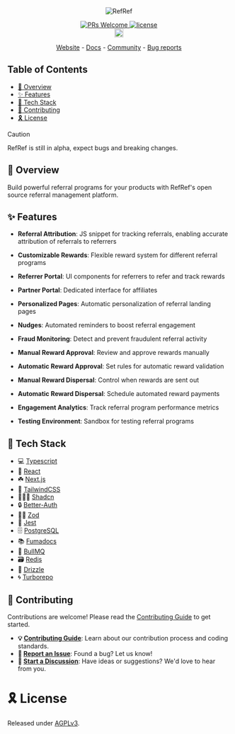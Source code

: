 <!-- Markdown with HTML -->
<div align="center">
<picture>
  <source media="(prefers-color-scheme: dark)" srcset="https://refref.ai/github-readme-header-dark.png">
  <source media="(prefers-color-scheme: light)" srcset="https://refref.ai/github-readme-header-light.png">
  <img alt="RefRef" src="https://refref.ai/github-readme-header-light.png">
</picture>
</div>

<p align="center">
  <a href='http://makeapullrequest.com'>
    <img alt='PRs Welcome' src='https://img.shields.io/badge/PRs-welcome-brightgreen.svg?style=shields'/>
  </a>
  <a href="https://opensource.org/license/agpl-v3/">
    <img src="https://img.shields.io/github/license/refrefhq/refref?logo=opensourceinitiative&logoColor=white&label=License&color=8A2BE2" alt="license">
  </a>
  <br>
  <a href="https://refref.ai/community">
    <img src="https://img.shields.io/badge/discord-7289da.svg?style=flat-square&logo=discord" alt="discord" style="height: 20px;">
  </a>
</p>

<p align="center">
  <a href="https://refref.ai">Website</a> - <a href="https://refref.ai/docs">Docs</a> - <a href="https://refref.ai/community">Community</a> - <a href="https://github.com/refrefhq/refref/issues/new?assignees=&labels=bug&template=bug_report.md">Bug reports</a>
</p>

## Table of Contents

- [🔮 Overview](#-overview)
- [✨ Features](#-features)
- [🔰 Tech Stack](#-tech-stack)
- [🤗 Contributing](#-contributing)
- [🎗 License](#-license)

> [!CAUTION]
> RefRef is still in alpha, expect bugs and breaking changes.

## 🔮 Overview

Build powerful referral programs for your products with RefRef's open source referral management platform.

## ✨ Features

* **Referral Attribution**: JS snippet for tracking referrals, enabling accurate attribution of referrals to referrers

* **Customizable Rewards**: Flexible reward system for different referral programs

* **Referrer Portal**: UI components for referrers to refer and track rewards

* **Partner Portal**: Dedicated interface for affiliates

* **Personalized Pages**: Automatic personalization of referral landing pages

* **Nudges**: Automated reminders to boost referral engagement

* **Fraud Monitoring**: Detect and prevent fraudulent referral activity

* **Manual Reward Approval**: Review and approve rewards manually

* **Automatic Reward Approval**: Set rules for automatic reward validation

* **Manual Reward Dispersal**: Control when rewards are sent out

* **Automatic Reward Dispersal**: Schedule automated reward payments

* **Engagement Analytics**: Track referral program performance metrics

* **Testing Environment**: Sandbox for testing referral programs

## 🔰 Tech Stack

- 💻 [Typescript](https://www.typescriptlang.org/)
- 🚀 [React](https://react.dev/)
- ☘️ [Next.js](https://nextjs.org/)
- 🎨 [TailwindCSS](https://tailwindcss.com/)
- 🧑🏼‍🎨 [Shadcn](https://ui.shadcn.com/)
- 🔒 [Better-Auth](https://better-auth.com/)
- 🧘‍♂️ [Zod](https://zod.dev/)
- 🐞 [Jest](https://jestjs.io/)
- 🗄️ [PostgreSQL](https://www.postgresql.org/)
- 📚 [Fumadocs](https://github.com/fuma-nama/fumadocs)
- 🐂 [BullMQ](https://github.com/OptimalBits/bullmq)
- 🗃️ [Redis](https://redis.io/)
- 💽 [Drizzle](https://drizzle.dev/)
- 🌀 [Turborepo](https://turbo.build/)

## 🤗 Contributing

Contributions are welcome! Please read the [Contributing Guide][contributing] to get started.

- **💡 [Contributing Guide][contributing]**: Learn about our contribution process and coding standards.
- **🐛 [Report an Issue][issues]**: Found a bug? Let us know!
- **💬 [Start a Discussion][discussions]**: Have ideas or suggestions? We'd love to hear from you.

# 🎗 License

Released under [AGPLv3][license].

<!-- REFERENCE LINKS -->
[contributing]: https://github.com/refrefhq/refref/blob/main/CONTRIBUTING.md
[license]: https://github.com/refrefhq/refref/blob/main/LICENSE
[discussions]: https://discuss.refref.ai
[issues]: https://github.com/refrefhq/refref/issues
[pulls]: https://github.com/refrefhq/refref/pulls "submit a pull request"